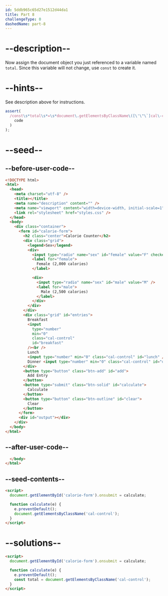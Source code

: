 ```yaml
---
id: 5ddb965c65d27e1512d44da1
title: Part 8
challengeType: 0
dashedName: part-8
---
```


# --description--

Now assign the document object you just referenced to a variable named `total`. Since this variable will not change, use `const` to create it.

# --hints--

See description above for instructions.

```js
assert(
  /const\s*total\s*=\s*document\.getElementsByClassName\([\'\"\`]cal\-control[\'\"\`]\)/.test(
    code
  )
);
```

# --seed--

## --before-user-code--

```html
<!DOCTYPE html>
<html>
  <head>
    <meta charset="utf-8" />
    <title></title>
    <meta name="description" content="" />
    <meta name="viewport" content="width=device-width, initial-scale=1" />
    <link rel="stylesheet" href="styles.css" />
  </head>
  <body>
    <div class="container">
      <form id="calorie-form">
        <h2 class="center">Calorie Counter</h2>
        <div class="grid">
          <legend>Sex</legend>
          <div>
            <input type="radio" name="sex" id="female" value="F" checked />
            <label for="female">
              Female (2,000 calories)
            </label>

            <div>
              <input type="radio" name="sex" id="male" value="M" />
              <label for="male">
                Male (2,500 calories)
              </label>
            </div>
          </div>
        </div>
        <div class="grid" id="entries">
          Breakfast
          <input
            type="number"
            min="0"
            class="cal-control"
            id="breakfast"
          /><br />
          Lunch
          <input type="number" min="0" class="cal-control" id="lunch" /><br />
          Dinner <input type="number" min="0" class="cal-control" id="dinner" />
        </div>
        <button type="button" class="btn-add" id="add">
          Add Entry
        </button>
        <button type="submit" class="btn-solid" id="calculate">
          Calculate
        </button>
        <button type="button" class="btn-outline" id="clear">
          Clear
        </button>
      </form>
      <div id="output"></div>
    </div>
  </body>
</html>
```

## --after-user-code--

```html
  </body>
</html>
```

## --seed-contents--

```html
<script>
  document.getElementById('calorie-form').onsubmit = calculate;

  function calculate(e) {
    e.preventDefault();
    document.getElementsByClassName('cal-control');
  }
</script>
```

# --solutions--

```html
<script>
  document.getElementById('calorie-form').onsubmit = calculate;

  function calculate(e) {
    e.preventDefault();
    const total = document.getElementsByClassName('cal-control');
  }
</script>
```